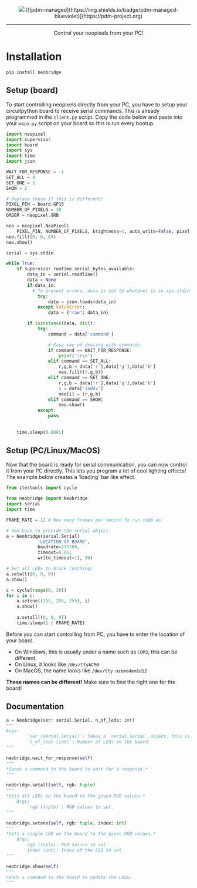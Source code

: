 <p align="center">
  <img src="https://github.com/porplax/neobridge/assets/66521670/23d60ffd-23db-4962-be2c-74dc497fe5ad">
  [![pdm-managed](https://img.shields.io/badge/pdm-managed-blueviolet)](https://pdm-project.org)
</p>

--------

<p align="center">Control your neopixels from your PC!</p>

# Installation
`pip install neobridge`
## Setup (board)
To start controlling neopixels directly from your PC, you have to setup your circuitpython board to receive serial commands. This is already programmed in the `client.py` script. Copy the code below and paste into your `main.py` script on your board so this is run every bootup.
```py
import neopixel
import supervisor
import board
import sys
import time
import json

WAIT_FOR_RESPONSE = -1
SET_ALL = 0
SET_ONE = 1
SHOW = 2

# Replace these if this is different!
PIXEL_PIN = board.GP15 
NUMBER_OF_PIXELS = 30
ORDER = neopixel.GRB

neo = neopixel.NeoPixel(
    PIXEL_PIN, NUMBER_OF_PIXELS, brightness=1, auto_write=False, pixel_order=ORDER)
neo.fill((0, 0, 0))
neo.show()

serial = sys.stdin

while True:
    if supervisor.runtime.serial_bytes_available:
        data_in = serial.readline()
        data = None
        if data_in:
          # To prevent errors, data is set to whatever is in sys.stdin. Else, it'll fetch commands.
            try:
                data = json.loads(data_in)
            except ValueError:
                data = {"raw": data_in}

        if isinstance(data, dict):
            try:
                command = data['command']

                # Easy way of dealing with commands.
                if command == WAIT_FOR_RESPONSE:
                    print('\r\n')
                elif command == SET_ALL:
                    r,g,b = data['r'],data['g'],data['b']
                    neo.fill((r,g,b))
                elif command == SET_ONE:
                    r,g,b = data['r'],data['g'],data['b']
                    i = data['index']
                    neo[i] = (r,g,b)
                elif command == SHOW:
                    neo.show()
            except:
                pass
                    
                    
    time.sleep(0.0001)
```
## Setup (PC/Linux/MacOS)
Now that the board is ready for serial communication, you can now control it from your PC directly. This lets you program a lot of cool lighting effects! The example below creates a 'loading' bar like effect.
```py
from itertools import cycle

from neobridge import Neobridge
import serial
import time

FRAME_RATE = 12 # How many frames per second to run code as.

# You have to provide the serial object.
a = Neobridge(serial.Serial(
            'LOCATION OF BOARD',
            baudrate=115200,
            timeout=0.05,
            write_timeout=1), 30)

# Set all LEDs to black (nothing)
a.setall((0, 0, 0))
a.show()

c = cycle(range(0, 30))
for i in c:
    a.setone((255, 255, 255), i)
    a.show()
    
    a.setall((0, 0, 0))
    time.sleep(1 / FRAME_RATE)
```
Before you can start controlling from PC, you have to enter the location of your board.
- On Windows, this is usually under a name such as `COM3`, this can be different.
- On Linux, it looks like `/dev/ttyACM0`
- On MacOS, the name looks like `/dev/tty.usbmodem1d12`


**These names can be different!**
Make sure to find the right one for the board!
## Documentation
```py
a = Neobridge(ser: serial.Serial, n_of_leds: int)
"""
Args:
        `ser (serial.Serial)`: Takes a `serial.Serial` object, this is from **pyserial**
        `n_of_leds (int)`: Number of LEDs on the board.
"""
```

```py
neobridge.wait_for_response(self)
"""
*Sends a command to the board to wait for a response.*
"""
```

```py
neobridge.setall(self, rgb: tuple)
"""
*Sets all LEDs on the board to the given RGB values.*
    Args:
        `rgb (tuple)`: RGB values to set.
"""
```

```py
neobridge.setone(self, rgb: tuple, index: int)
"""
*Sets a single LED on the board to the given RGB values.*
    Args:
        rgb (tuple): RGB values to set.
        index (int): Index of the LED to set.
"""
```

```py
neobridge.show(self)
"""
Sends a command to the board to update the LEDs.
"""
```
